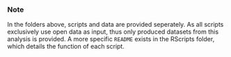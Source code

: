 ### Note
In the folders above, scripts and data are provided seperately. As all scripts exclusively use open data as input, thus only produced datasets from this analysis is provided. A more specific ```README``` exists in the RScripts folder, which details the function of each script.

